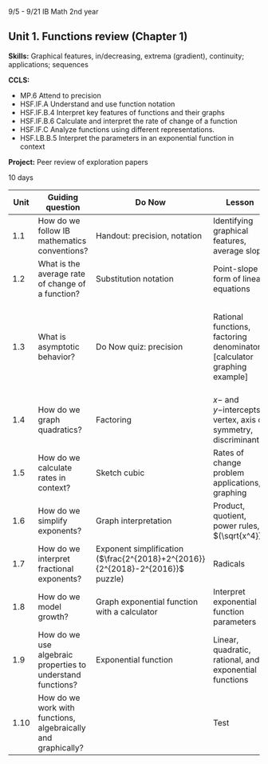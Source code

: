 9/5 - 9/21 IB Math 2nd year
## Unit 1. Functions review (Chapter 1)
**Skills:** Graphical features, in/decreasing, extrema (gradient), continuity; applications; sequences

**CCLS:**
- MP.6 Attend to precision
- HSF.IF.A Understand and use function notation
- HSF.IF.B.4 Interpret key features of functions and their graphs
- HSF.IF.B.6 Calculate and interpret the rate of change of a function
- HSF.IF.C Analyze functions using different representations.
- HSF.LB.B.5 Interpret the parameters in an exponential function in context

**Project:** Peer review of exploration papers

10 days

|Unit | Guiding question | Do Now | Lesson | Homework |
|---|---|---|---|---|
| 1.1| How do we follow IB mathematics conventions?| Handout: precision, notation | Identifying graphical features, average slope |Handout: sig figs, slope
| 1.2|What is the average rate of change of a function?| Substitution notation |Point-slope form of linear equations |Linear equation practice
| 1.3| What is asymptotic behavior? | Do Now quiz: precision | Rational functions, factoring denominators [calculator graphing example] | Textbook Review exercises 1-5 page 155-6; Peer edit of exploration papers.
| 1.4| How do we graph quadratics? | Factoring | $x-$ and $y-$intercepts, vertex, axis of symmetry, discriminant | Quadratics graphing
| 1.5 | How do we calculate rates in context? | Sketch cubic | Rates of change problem applications, graphing | Motion problems
| 1.6|How do we simplify exponents?| Graph interpretation |Product, quotient, power rules, $(\sqrt{x^4})$| Exponents (weekend packet)
| 1.7|How do we interpret fractional exponents?| Exponent simplification ($\frac{2^{2018}+2^{2016}}{2^{2018}-2^{2016}}$ puzzle) | Radicals | Cumulative review
| 1.8| How do we model growth?| Graph exponential function with a calculator | Interpret exponential function parameters | Pretest (pre holiday)
| 1.9| How do we use algebraic properties to understand functions? | Exponential function | Linear, quadratic, rational, and exponential functions | Study for test
| 1.10| How do we work with functions, algebraically and graphically? || Test | Algebra packet


<!--stackedit_data:
eyJoaXN0b3J5IjpbLTIxMjA1NDQ1MDIsLTQ4NzM3MDIzMCwtMz
E2Mzg2NzkyLDk4Njc3MzkwMywtMTA0NzY2NDMyOCw5ODAzNzc2
MDZdfQ==
-->